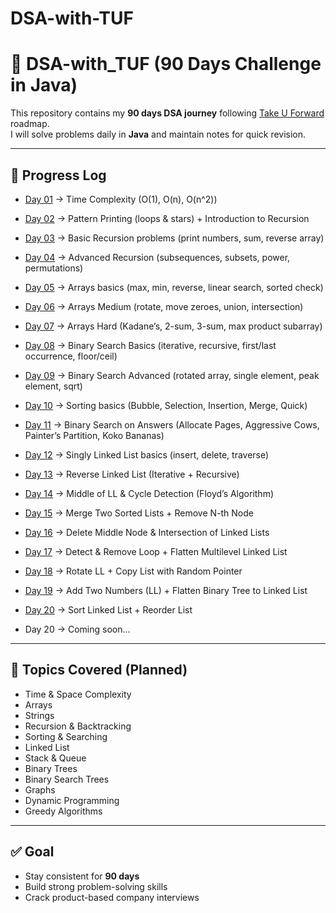 # DSA-with-TUF
# 🚀 DSA-with_TUF (90 Days Challenge in Java)

This repository contains my **90 days DSA journey** following [Take U Forward](https://takeuforward.org/) roadmap.  
I will solve problems daily in **Java** and maintain notes for quick revision.

---

## 📌 Progress Log

- [Day 01](./Day01-TimeComplexity) → Time Complexity (O(1), O(n), O(n^2))
- [Day 02](./Day02-Patterns-Recursion) → Pattern Printing (loops & stars) + Introduction to Recursion
- [Day 03](./Day03-Recursion-Basics) → Basic Recursion problems (print numbers, sum, reverse array)
- [Day 04](./Day04-Recursion-Advanced) → Advanced Recursion (subsequences, subsets, power, permutations)
- [Day 05](./Day05-Arrays-Basics) → Arrays basics (max, min, reverse, linear search, sorted check)
- [Day 06](./Day06-Arrays-Medium) → Arrays Medium (rotate, move zeroes, union, intersection)
- [Day 07](./Day07-Arrays-Hard) → Arrays Hard (Kadane’s, 2-sum, 3-sum, max product subarray)
- [Day 08](./Day08-BinarySearch-Basics) → Binary Search Basics (iterative, recursive, first/last occurrence, floor/ceil)
- [Day 09](./05-Sorting-Searching/Day09-BinarySearch-Advanced) → Binary Search Advanced (rotated array, single element, peak element, sqrt)
- [Day 10](./05-Sorting-Searching/Day10-Sorting-Basics) → Sorting basics (Bubble, Selection, Insertion, Merge, Quick)
- [Day 11](./05-Sorting-Searching/Day11-Sorting-Searching-Advanced) → Binary Search on Answers (Allocate Pages, Aggressive Cows, Painter’s Partition, Koko Bananas)
- [Day 12](./06-LinkedList/Day12-LinkedList-Basics) → Singly Linked List basics (insert, delete, traverse)
- [Day 13](./06-LinkedList/Day13-Reverse-LinkedList) → Reverse Linked List (Iterative + Recursive)
- [Day 14](./06-LinkedList/Day14-Middle-Cycle) → Middle of LL & Cycle Detection (Floyd’s Algorithm)
- [Day 15](./06-LinkedList/Day15-Merge-RemoveNth) → Merge Two Sorted Lists + Remove N-th Node
- [Day 16](./06-LinkedList/Day16-DeleteMiddle-Intersection) → Delete Middle Node & Intersection of Linked Lists
- [Day 17](./06-LinkedList/Day17-Loop-Flatten) → Detect & Remove Loop + Flatten Multilevel Linked List
- [Day 18](./06-LinkedList/Day18-Rotate-CopyRandom) → Rotate LL + Copy List with Random Pointer
- [Day 19](./06-LinkedList/Day19-AddTwoNumbers-FlattenBT) → Add Two Numbers (LL) + Flatten Binary Tree to Linked List
- [Day 20](./06-LinkedList/Day20-SortLL-ReorderLL) → Sort Linked List + Reorder List

- Day 20 → Coming soon...

---

## 📖 Topics Covered (Planned)
- Time & Space Complexity
- Arrays
- Strings
- Recursion & Backtracking
- Sorting & Searching
- Linked List
- Stack & Queue
- Binary Trees
- Binary Search Trees
- Graphs
- Dynamic Programming
- Greedy Algorithms

---

## ✅ Goal
- Stay consistent for **90 days**
- Build strong problem-solving skills
- Crack product-based company interviews
